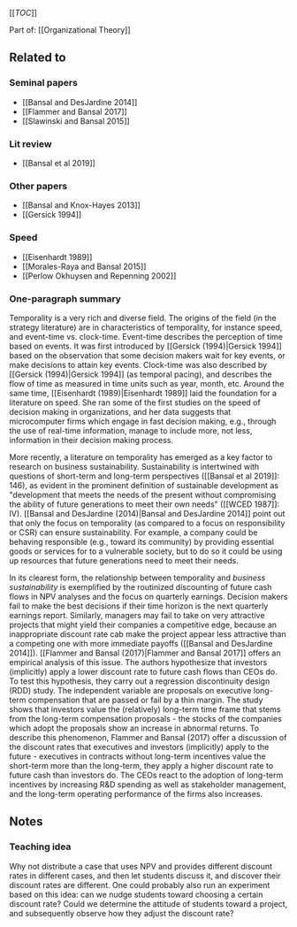 [[_TOC_]]

Part of: [[Organizational Theory]]

## Related to

### Seminal papers
* [[Bansal and DesJardine 2014]]
* [[Flammer and Bansal 2017]]
* [[Slawinski and Bansal 2015]]

### Lit review
* [[Bansal et al 2019]]

### Other papers
* [[Bansal and Knox-Hayes 2013]]
* [[Gersick 1994]]

### Speed
* [[Eisenhardt 1989]]
* [[Morales-Raya and Bansal 2015]]
* [[Perlow Okhuysen and Repenning 2002]]

### One-paragraph summary
Temporality is a very rich and diverse field. The origins of the field (in the strategy literature) are in characteristics of temporality, for instance speed, and event-time vs. clock-time. Event-time describes the perception of time based on events. It was first introduced by [[Gersick (1994)|Gersick 1994]] based on the observation that some decision makers wait for key events, or make decisions to attain key events. Clock-time was also described by [[Gersick (1994)|Gersick 1994]] (as temporal pacing), and describes the flow of time as measured in time units such as year, month, etc. Around the same time, [[Eisenhardt (1989)|Eisenhardt 1989]] laid the foundation for a literature on speed. She ran some of the first studies on the speed of decision making in organizations, and her data suggests that microcomputer firms which engage in fast decision making, e.g., through the use of real-time information, manage to include more, not less, information in their decision making process.

More recently, a literature on temporality has emerged as a key factor to research on business sustainability. Sustainability is intertwined with questions of short-term and long-term perspectives ([[Bansal et al 2019]]: 146), as evident in the prominent definition of sustainable development as "development that meets the needs of the present without compromising the ability of future generations to meet their own needs" ([[WCED 1987]]: IV). [[Bansal and DesJardine (2014)|Bansal and DesJardine 2014]] point out that only the focus on temporality (as compared to a focus on responsibility or CSR) can ensure sustainability. For example, a company could be behaving responsible (e.g., toward its community) by providing essential goods or services for to a vulnerable society, but to do so it could be using up resources that future generations need to meet their needs. 

In its clearest form, the relationship between temporality and *business sustainability* is exemplified by the routinized discounting of future cash flows in NPV analyses and the focus on quarterly earnings. Decision makers fail to make the best decisions if their time horizon is the next quarterly earnings report. Similarly, managers may fail to take on very attractive projects that might yield their companies a competitive edge, because an inappropriate discount rate cab make the project appear less attractive than a competing one with more immediate payoffs ([[Bansal and DesJardine 2014]]). [[Flammer and Bansal (2017)|Flammer and Bansal 2017]] offers an empirical analysis of this issue. The authors hypothesize that investors (implicitly) apply a lower discount rate to future cash flows than CEOs do. To test this hypothesis, they carry out a regression discontinuity design (RDD) study. The independent variable are proposals on executive long-term compensation that are passed or fail by a thin margin. The study shows that investors value the (relatively) long-term time frame that stems from the long-term compensation proposals - the stocks of the companies which adopt the proposals show an increase in abnormal returns. To describe this phenomenon, Flammer and Bansal (2017) offer a discussion of the discount rates that executives and investors (implicitly) apply to the future - executives in contracts without long-term incentives value the short-term more than the long-term, they apply a higher discount rate to future cash than investors do. The CEOs react to the adoption of long-term incentives by increasing R&D spending as well as stakeholder management, and the long-term operating performance of the firms also increases. 

## Notes

### Teaching idea
Why not distribute a case that uses NPV and provides different discount rates in different cases, and then let students discuss it, and discover their discount rates are different. One could probably also run an experiment based on this idea: can we nudge students toward choosing a certain discount rate? Could we determine the attitude of students toward a project, and subsequently observe how they adjust the discount rate?
